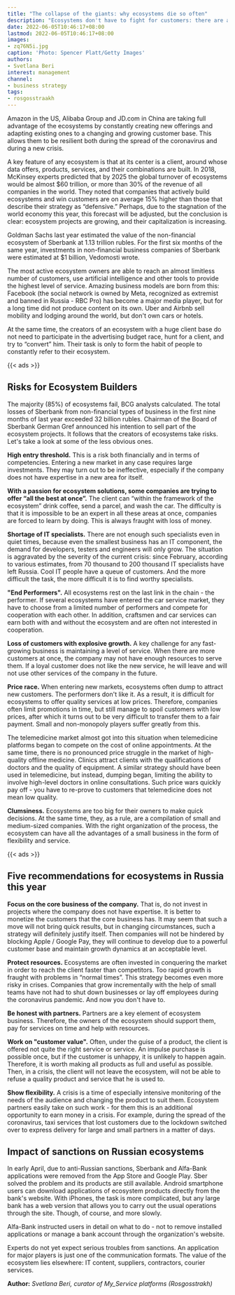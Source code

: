 ```yaml
---
title: "The collapse of the giants: why ecosystems die so often"
description: "Ecosystems don't have to fight for customers: there are almost limitless numbers of them. It is only necessary to form a habit among people to use their services. Why do 85% of ecosystems fail? Svetlana Beri, curator of the My\_Service platforms (Rosgosstrakh) tells more about it."
date: 2022-06-05T10:46:17+08:00
lastmod: 2022-06-05T10:46:17+08:00
images:
- zq76N5i.jpg
caption: 'Photo: Spencer Platt/Getty Images'
authors:
- Svetlana Beri
interest: management
channel: 
- business strategy
tags: 
- rosgosstraakh
---
```


Amazon in the US, Alibaba Group and JD.com in China are taking full advantage of the ecosystems by constantly creating new offerings and adapting existing ones to a changing and growing customer base. This allows them to be resilient both during the spread of the coronavirus and during a new crisis.

A key feature of any ecosystem is that at its center is a client, around whose data offers, products, services, and their combinations are built. In 2018, McKinsey experts predicted that by 2025 the global turnover of ecosystems would be almost $60 trillion, or more than 30% of the revenue of all companies in the world. They noted that companies that actively build ecosystems and win customers are on average 15% higher than those that describe their strategy as “defensive.” Perhaps, due to the stagnation of the world economy this year, this forecast will be adjusted, but the conclusion is clear: ecosystem projects are growing, and their capitalization is increasing.

Goldman Sachs last year estimated the value of the non-financial ecosystem of Sberbank at 1.13 trillion rubles. For the first six months of the same year, investments in non-financial business companies of Sberbank were estimated at $1 billion, Vedomosti wrote.

The most active ecosystem owners are able to reach an almost limitless number of customers, use artificial intelligence and other tools to provide the highest level of service. Amazing business models are born from this: Facebook (the social network is owned by Meta, recognized as extremist and banned in Russia - RBC Pro) has become a major media player, but for a long time did not produce content on its own. Uber and Airbnb sell mobility and lodging around the world, but don't own cars or hotels.

At the same time, the creators of an ecosystem with a huge client base do not need to participate in the advertising budget race, hunt for a client, and try to “convert” him. Their task is only to form the habit of people to constantly refer to their ecosystem.

{{< ads >}}

Risks for Ecosystem Builders
----------------------------

The majority (85%) of ecosystems fail, BCG analysts calculated. The total losses of Sberbank from non-financial types of business in the first nine months of last year exceeded 32 billion rubles. Chairman of the Board of Sberbank German Gref announced his intention to sell part of the ecosystem projects. It follows that the creators of ecosystems take risks. Let's take a look at some of the less obvious ones.

**High entry threshold.** This is a risk both financially and in terms of competencies. Entering a new market in any case requires large investments. They may turn out to be ineffective, especially if the company does not have expertise in a new area for itself.

**With a passion for ecosystem solutions, some companies are trying to offer “all the best at once”.** The client can “within the framework of the ecosystem” drink coffee, send a parcel, and wash the car. The difficulty is that it is impossible to be an expert in all these areas at once, companies are forced to learn by doing. This is always fraught with loss of money.

**Shortage of IT specialists.** There are not enough such specialists even in quiet times, because even the smallest business has an IT component, the demand for developers, testers and engineers will only grow. The situation is aggravated by the severity of the current crisis: since February, according to various estimates, from 70 thousand to 200 thousand IT specialists have left Russia. Cool IT people have a queue of customers. And the more difficult the task, the more difficult it is to find worthy specialists.

**"End Performers".** All ecosystems rest on the last link in the chain - the performer. If several ecosystems have entered the car service market, they have to choose from a limited number of performers and compete for cooperation with each other. In addition, craftsmen and car services can earn both with and without the ecosystem and are often not interested in cooperation.

**Loss of customers with explosive growth.** A key challenge for any fast-growing business is maintaining a level of service. When there are more customers at once, the company may not have enough resources to serve them. If a loyal customer does not like the new service, he will leave and will not use other services of the company in the future.

**Price race.** When entering new markets, ecosystems often dump to attract new customers. The performers don't like it. As a result, it is difficult for ecosystems to offer quality services at low prices. Therefore, companies often limit promotions in time, but still manage to spoil customers with low prices, after which it turns out to be very difficult to transfer them to a fair payment. Small and non-monopoly players suffer greatly from this.

The telemedicine market almost got into this situation when telemedicine platforms began to compete on the cost of online appointments. At the same time, there is no pronounced price struggle in the market of high-quality offline medicine. Clinics attract clients with the qualifications of doctors and the quality of equipment. A similar strategy should have been used in telemedicine, but instead, dumping began, limiting the ability to involve high-level doctors in online consultations. Such price wars quickly pay off - you have to re-prove to customers that telemedicine does not mean low quality.

**Clumsiness.** Ecosystems are too big for their owners to make quick decisions. At the same time, they, as a rule, are a compilation of small and medium-sized companies. With the right organization of the process, the ecosystem can have all the advantages of a small business in the form of flexibility and service.

{{< ads >}}

Five recommendations for ecosystems in Russia this year
-------------------------------------------------------

**Focus on the core business of the company.** That is, do not invest in projects where the company does not have expertise. It is better to monetize the customers that the core business has. It may seem that such a move will not bring quick results, but in changing circumstances, such a strategy will definitely justify itself. Then companies will not be hindered by blocking Apple / Google Pay, they will continue to develop due to a powerful customer base and maintain growth dynamics at an acceptable level.

**Protect resources.** Ecosystems are often invested in conquering the market in order to reach the client faster than competitors. Too rapid growth is fraught with problems in “normal times”. This strategy becomes even more risky in crises. Companies that grow incrementally with the help of small teams have not had to shut down businesses or lay off employees during the coronavirus pandemic. And now you don't have to.

**Be honest with partners.** Partners are a key element of ecosystem business. Therefore, the owners of the ecosystem should support them, pay for services on time and help with resources.

**Work on "customer value".** Often, under the guise of a product, the client is offered not quite the right service or service. An impulse purchase is possible once, but if the customer is unhappy, it is unlikely to happen again. Therefore, it is worth making all products as full and useful as possible. Then, in a crisis, the client will not leave the ecosystem, will not be able to refuse a quality product and service that he is used to.

**Show flexibility.** A crisis is a time of especially intensive monitoring of the needs of the audience and changing the product to suit them. Ecosystem partners easily take on such work - for them this is an additional opportunity to earn money in a crisis. For example, during the spread of the coronavirus, taxi services that lost customers due to the lockdown switched over to express delivery for large and small partners in a matter of days.

Impact of sanctions on Russian ecosystems
-----------------------------------------

In early April, due to anti-Russian sanctions, Sberbank and Alfa-Bank applications were removed from the App Store and Google Play. Sber solved the problem and its products are still available. Android smartphone users can download applications of ecosystem products directly from the bank's website. With iPhones, the task is more complicated, but any large bank has a web version that allows you to carry out the usual operations through the site. Though, of course, and more slowly.

Alfa-Bank instructed users in detail on what to do - not to remove installed applications or manage a bank account through the organization's website.

Experts do not yet expect serious troubles from sanctions. An application for major players is just one of the communication formats. The value of the ecosystem lies elsewhere: IT content, suppliers, contractors, courier services.

**Author:** *Svetlana Beri, curator of My\_Service platforms (Rosgosstrakh)*